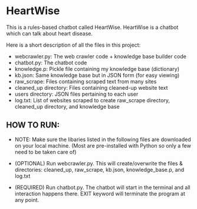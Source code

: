 # HeartWise
This is a rules-based chatbot called HeartWise. HeartWise is a chatbot which can talk about heart disease.

Here is a short description of all the files in this project:

- webcrawler.py: The web crawler code + knowledge base builder code
- chatbot.py: The chatbot code
- knowledge.p: Pickle file containing my knowledge base (dictionary)
- kb.json: Same knowledge base but in JSON form (for easy viewing)
- raw_scrape: Files containing scraped text from many sites
- cleaned_up directory: Files containing cleaned-up website text
- users directory: JSON files pertaining to each user
- log.txt: List of websites scraped to create raw_scrape directory, cleaned_up directory, and knowledge base

## HOW TO RUN:

- NOTE: Make sure the libaries listed in the following files are downloaded on your local machine. (Most are pre-installed with Python so only a few need to be taken care of)

- (OPTIONAL) Run webcrawler.py. This will create/overwrite the files & directories: cleaned_up, raw_scrape, kb.json, knowledge_base.p, and log.txt

- (REQUIRED) Run chatbot.py. The chatbot will start in the terminal and all interaction happens there. EXIT keyword will terminate the program at any point.
